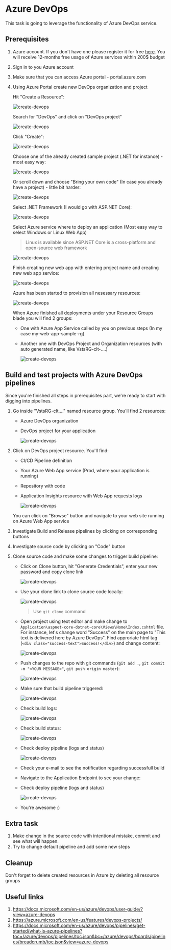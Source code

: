 # Azure DevOps
This task is going to leverage the functionality of Azure DevOps service. 

## Prerequisites
1. Azure account. If you don't have one please register it for free [here](https://azure.microsoft.com/en-us/free/). You will receive 12-months free usage of Azure services within 200$ budget
2. Sign in to you Azure account
3. Make sure that you can access Azure portal - portal.azure.com
4. Using Azure Portal create new DevOps organization and project

    Hit "Create a Resource":

    ![create-devops](https://github.com/elluvium/cicd-workshop/blob/master/entry/img/create-azure-devops.PNG)

    Search for "DevOps" and click on "DevOps project"

    ![create-devops](https://github.com/elluvium/cicd-workshop/blob/master/entry/img/create-azure-devops-1.PNG)

    Click "Create":

    ![create-devops](https://github.com/elluvium/cicd-workshop/blob/master/entry/img/create-azure-devops-2.PNG)

    Choose one of the already created sample project (.NET for instance) - most easy way:

    ![create-devops](https://github.com/elluvium/cicd-workshop/blob/master/entry/img/create-azure-devops-3.PNG)

    Or scroll down and choose "Bring your own code" (In case you already have a project) - little bit harder:

    ![create-devops](https://github.com/elluvium/cicd-workshop/blob/master/entry/img/create-azure-devops-4.PNG)

    Select .NET Framework (I would go with ASP.NET Core):

    ![create-devops](https://github.com/elluvium/cicd-workshop/blob/master/entry/img/create-azure-devops-5.PNG)

    Select Azure service where to deploy an application (Most easy way to select Windows or Linux Web App)
    > Linux is available since ASP.NET Core is a cross-platform and open-source web framework

    ![create-devops](https://github.com/elluvium/cicd-workshop/blob/master/entry/img/create-azure-devops-6.PNG)    

    Finish creating new web app with entering project name and creating new web app service:

     ![create-devops](https://github.com/elluvium/cicd-workshop/blob/master/entry/img/create-azure-devops-7.PNG)    

    Azure has been started to provision all nesessary resources:

     ![create-devops](https://github.com/elluvium/cicd-workshop/blob/master/entry/img/create-azure-devops-8.PNG)

    When Azure finished all deployments under your Resource Groups blade you will find 2 groups:
    * One with Azure App Service called by you on previous steps (In my case my-web-app-sample-rg)
    * Another one with DevOps Project and Organization resources (with auto generated name, like VstsRG-clt-....)
    
         ![create-devops](https://github.com/elluvium/cicd-workshop/blob/master/entry/img/create-azure-devops-9.PNG)


## Build and test projects with Azure DevOps pipelines
Since you're finished all steps in prerequisites part, we're ready to start with digging into pipelines.

1. Go inside "VstsRG-clt...." named resource group. You'll find 2 resources:

    * Azure DevOps organization 
    * DevOps project for your application

        ![create-devops](https://github.com/elluvium/cicd-workshop/blob/master/entry/img/create-azure-devops-10.PNG)

2. Click on DevOps project resource. You'll find:

    * CI/CD Pipeline definition
    * Your Azure Web App service (Prod, where your application is running)
    * Repository with code
    * Application Insights resource with Web App requests logs

        ![create-devops](https://github.com/elluvium/cicd-workshop/blob/master/entry/img/create-azure-devops-11.PNG)

    You can click on "Browse" button and navigate to your web site running on Azure Web App service

3. Investigate Build and Release pipelines by clicking on corresponding buttons
4. Investigate source code by clicking on "Code" button
5. Clone source code and make some changes to trigger build pipeline:

    *  Click on Clone button, hit "Generate Credentials", enter your new password and copy clone link

        ![create-devops](https://github.com/elluvium/cicd-workshop/blob/master/entry/img/create-azure-devops-12.PNG)

    * Use your clone link to clone source code locally:

        ![create-devops](https://github.com/elluvium/cicd-workshop/blob/master/entry/img/create-azure-devops-13.PNG)
        > Use `git clone` command

    * Open project using text editor and make change to `Application\aspnet-core-dotnet-core\Views\Home\Index.cshtml` file. For instance, let's change word "Success" on the main page to "This text is delivered here by Azure DevOps". Find approriate html tag (`<div class="success-text">Success!</div>`) and change content:

        ![create-devops](https://github.com/elluvium/cicd-workshop/blob/master/entry/img/create-azure-devops-14.PNG)

    
    * Push changes to the repo with git commands (`git add .`, `git commit -m "<YOUR MESSAGE>"`, `git push origin master`):

        ![create-devops](https://github.com/elluvium/cicd-workshop/blob/master/entry/img/create-azure-devops-15.PNG)

    * Make sure that build pipeline triggered:

        ![create-devops](https://github.com/elluvium/cicd-workshop/blob/master/entry/img/create-azure-devops-16.PNG)

    * Check build logs:

        ![create-devops](https://github.com/elluvium/cicd-workshop/blob/master/entry/img/create-azure-devops-17.PNG)

    * Check build status:

        ![create-devops](https://github.com/elluvium/cicd-workshop/blob/master/entry/img/create-azure-devops-18.PNG)

    * Check deploy pipeline (logs and status)

        ![create-devops](https://github.com/elluvium/cicd-workshop/blob/master/entry/img/create-azure-devops-19.PNG)


    * Check your e-mail to see the notification regarding successfull build

    * Navigate to the Application Endpoint to see your change:

    * Check deploy pipeline (logs and status)

        ![create-devops](https://github.com/elluvium/cicd-workshop/blob/master/entry/img/create-azure-devops-20.PNG)

    * You're awesome :)

## Extra task
1. Make change in the source code with intentional mistake, commit and see what will happen.
2. Try to change default pipeline and add some new steps


## Cleanup
Don't forget to delete created resources in Azure by deleting all resource groups


## Useful links
1. https://docs.microsoft.com/en-us/azure/devops/user-guide/?view=azure-devops
2. https://azure.microsoft.com/en-us/features/devops-projects/
3. https://docs.microsoft.com/en-us/azure/devops/pipelines/get-started/what-is-azure-pipelines?toc=/azure/devops/pipelines/toc.json&bc=/azure/devops/boards/pipelines/breadcrumb/toc.json&view=azure-devops